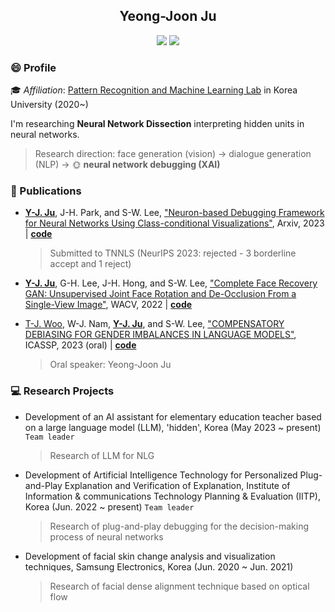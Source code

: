 <div align="center">
    <h2 display="inline">Yeong-Joon Ju</h2>
    <div align="center">
        <a href="mailto:yj_ju@korea.ac.kr"><img src="https://img.shields.io/badge/Gmail-EA4335?style=flat-square&logo=gmail&logoColor=FFFFFF"/></a>
        <a href="https://wdprogrammer.tistory.com"><img src="https://img.shields.io/badge/-Tistory-orange"/></a>
    </div>
</div>

### :smile: Profile

:mortar_board: *Affiliation*: [Pattern Recognition and Machine Learning Lab](http://pr.korea.ac.kr) in Korea University (2020~)

I'm researching **Neural Network Dissection** interpreting hidden units in neural networks.
> Research direction: face generation (vision) $\rightarrow$ dialogue generation (NLP) $\rightarrow$ :sun_with_face: **neural network debugging (XAI)**

### :page_with_curl: Publications 

+ **[Y-J. Ju](https://github.com/yeongjoonJu)**, J-H. Park, and S-W. Lee, ["Neuron-based Debugging Framework for Neural Networks Using Class-conditional Visualizations"](https://arxiv.org/abs/2310.07184), Arxiv, 2023 | **[code](https://github.com/yeongjoonJu/NeuroInspect)**
    > Submitted to TNNLS (NeurIPS 2023: rejected - 3 borderline accept and 1 reject)

+ **[Y-J. Ju](https://github.com/yeongjoonJu)**, G-H. Lee, J-H. Hong, and S-W. Lee, ["Complete Face Recovery GAN: Unsupervised Joint Face Rotation and De-Occlusion From a Single-View Image"](https://openaccess.thecvf.com/content/WACV2022/html/Ju_Complete_Face_Recovery_GAN_Unsupervised_Joint_Face_Rotation_and_De-Occlusion_WACV_2022_paper.html), WACV, 2022 | **[code](https://github.com/yeongjoonJu/CFR-GAN)**

+ [T-J. Woo](https://github.com/squiduu), W-J. Nam, **[Y-J. Ju](https://github.com/yeongjoonJu)**, and S-W. Lee, ["COMPENSATORY DEBIASING FOR GENDER IMBALANCES IN LANGUAGE MODELS"](https://ieeexplore.ieee.org/document/10095658), ICASSP, 2023 (oral) | **[code](https://github.com/squiduu/guidebias)**
    > Oral speaker: Yeong-Joon Ju

### :computer: Research Projects

+ Development of an AI assistant for elementary education teacher based on a large language model (LLM), 'hidden', Korea (May 2023 ~ present) `Team leader`
    > Research of LLM for NLG 

+ Development of Artificial Intelligence Technology for Personalized Plug-and-Play Explanation and Verification of Explanation, Institute of Information & communications Technology Planning & Evaluation (IITP), Korea (Jun. 2022 ~ present) `Team leader`
    > Research of plug-and-play debugging for the decision-making process of neural networks

+ Development of facial skin change analysis and visualization techniques, Samsung Electronics, Korea (Jun. 2020 ~ Jun. 2021)
    > Research of facial dense alignment technique based on optical flow 
